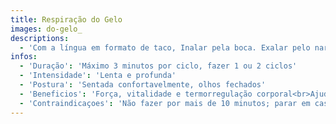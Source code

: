 ```yaml
---
title: Respiração do Gelo
images: do-gelo_
descriptions:
  - 'Com a língua em formato de taco, Inalar pela boca. Exalar pelo nariz. Repetir por 3 minutos. Respirar normalmente e repetir se desejar. Não estranhar se sentir um sabor amargo na língua.'
infos:
  - 'Duração': 'Máximo 3 minutos por ciclo, fazer 1 ou 2 ciclos'
  - 'Intensidade': 'Lenta e profunda'
  - 'Postura': 'Sentada confortavelmente, olhos fechados'
  - 'Beneficios': 'Força, vitalidade e termorregulação corporal<br>Ajuda com febre, náusea, desconforto e equilíbrio hormonal'
  - 'Contraindicaçoes': 'Não fazer por mais de 10 minutos; parar em caso de tontura'
---
```

